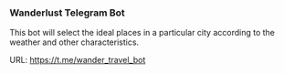 ### Wanderlust Telegram Bot
This bot will select the ideal places in a particular city according to the weather and other characteristics.

URL: https://t.me/wander_travel_bot